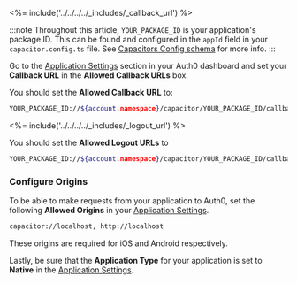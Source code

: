 <!--markdownlint-disable MD002 MD041 -->

<%= include('../../../../_includes/_callback_url') %>

:::note
Throughout this article, `YOUR_PACKAGE_ID` is your application's package ID. This can be found and configured in the `appId` field in your `capacitor.config.ts` file. See <a href="https://capacitorjs.com/docs/config#schema" target="_blank" rel="noreferrer">Capacitors Config schema</a> for more info.
:::

Go to the <a href="$manage_url/#/applications/$account.clientId/settings" target="_blank" rel="noreferrer">Application Settings</a> section in your Auth0 dashboard and set your **Callback URL** in the **Allowed Callback URLs** box.

You should set the **Allowed Callback URL** to:

```bash
YOUR_PACKAGE_ID://${account.namespace}/capacitor/YOUR_PACKAGE_ID/callback
```

<%= include('../../../../_includes/_logout_url') %>

You should set the **Allowed Logout URLs** to

```bash
YOUR_PACKAGE_ID://${account.namespace}/capacitor/YOUR_PACKAGE_ID/callback
```

### Configure Origins

To be able to make requests from your application to Auth0, set the following **Allowed Origins** in your <a href="$manage_url/#/applications/$account.clientId/settings" target="_blank" rel="noreferrer">Application Settings</a>.

```bash
capacitor://localhost, http://localhost
```

These origins are required for iOS and Android respectively.

Lastly, be sure that the **Application Type** for your application is set to **Native** in the <a href="$manage_url/#/applications/$account.clientId/settings" target="_blank" rel="noreferrer">Application Settings</a>.